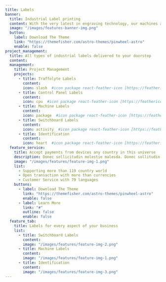 ```yaml
---
title: Labels
banner:
  title: Industrial Label printing
  content: With the very latest in engraving technology, our machines are the fastest and most accurate available in todays market. This means we can engrave an enormous range of plastics, timbers and rubbers. In particular, we specialise in providing solutions for individuals and businesses requiring labels made from traffolyte, such as Control Panel Labels, Switchboard Labels, Machine Labels and a variety of safety labels and signs.
  image: "/images/features-banner-img.png"
  button:
    label: Download The Theme
    link: "https://themefisher.com/astro-themes/pinwheel-astro"
    enable: false
project_management:
  title: All types of industrial labels delivered to your doorstep
  content:
  management:
    title: Project Management
    projects:
      - title: Traffolyte Labels
        content: 
        icon: slash  #icon package react-feather-icon [https://feathericons.com/]
      - title: Control Panel Labels
        content: 
        icon: cpu  #icon package react-feather-icon [https://feathericons.com/]
      - title: Machine Labels
        content: 
        icon: package  #icon package react-feather-icon [https://feathericons.com/]
      - title: Switchboard Labels
        content: 
        icon: activity  #icon package react-feather-icon [https://feathericons.com/]
      - title: Identification
        content: 
        icon: heart  #icon package react-feather-icon [https://feathericons.com/]
  feature_service:
    title: Accept payments from devices any country in this universe
    description: Donec sollicitudin molestie malesda. Donec sollitudin molestie malesuada. Mauris pellentesque nec, egestas non nisi. Cras ultricies ligula sed
    image: "/images/features/feature-img-1.png"
    list:
      - Supporting more than 119 country world
      - Open transaction with more than currencies
      - Customer Service with 79 languages
    buttons:
      - label: Download The Theme
        link: "https://themefisher.com/astro-themes/pinwheel-astro"
        enable: false
      - label: Learn More
        link: "#"
        outline: false
        enable: false
  feature_tab:
    title: Labels for every aspect of your business
    list:
      - title: Switchboard Labels
        content: 
        image: "/images/features/feature-img-2.png"
      - title: Machine Labels
        content: 
        image: "/images/features/feature-img-1.png"
      - title: Identification
        content: 
        image: "/images/features/feature-img-3.png"
---
```

